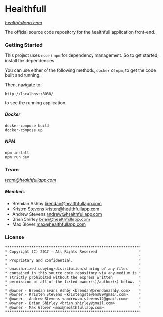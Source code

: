 # Healthfull
_[healthfullapp.com](https://healthfullapp.com)_

The official source code repository for the healthfull application front-end.

### Getting Started

This project uses `node` / `npm` for dependency management. So to get started, install the dependencies.

You can use either of the following methods, `docker` or `npm`, to get the code built and running.

Then, navigate to:

    http://localhost:8080/

to see the running application.

##### Docker

    docker-compose build
    docker-compose up

##### NPM

    npm install
	npm run dev

### Team
_<team@healthfullapp.com>_

##### Members
* Brendan Ashby <brendan@healthfullapp.com>
* Kristen Stevens <kristen@healthfullapp.com>
* Andrew Stevens <andrew@healthfullapp.com>
* Brian Shirley <brian@healthfullapp.com>
* Max Glover <max@healthfullapp.com>

### License
```
**************************************************************
* Copyright (C) 2017 - All Rights Reserved                   *
*                                                            *
* Proprietary and confidential.                              *
*                                                            *
* Unauthorized copying/distribution/sharing of any files     *
* contained in this source code repository via any medium is *
* strictly prohibited without the express written            *
* permission of all of the listed owner(s)/author(s) below.  *
*                                                            *
* @owner - Brendan Evans Ashby <brendan@brendanashby.com>    *
* @owner - Kristen Stevens <kristengstevens89@gmail.com>     *
* @owner - Andrew Stevens <andrew.m.stevens12@gmail.com>     *
* @owner - Brian Shirley <brian.shirley@gmail.com>           *
* @owner - Max Glover <max@healthfullapp.com>                *
**************************************************************
```